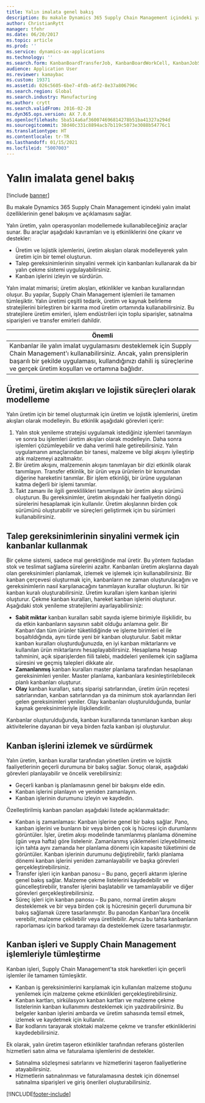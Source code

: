 ```yaml
---
title: Yalın imalata genel bakış
description: Bu makale Dynamics 365 Supply Chain Management içindeki yalın imalat özelliklerinin genel bakışını ve açıklamasını sağlar.
author: ChristianRytt
manager: tfehr
ms.date: 06/20/2017
ms.topic: article
ms.prod: ''
ms.service: dynamics-ax-applications
ms.technology: ''
ms.search.form: KanbanBoardTransferJob, KanbanBoardWorkCell, KanbanJobSchedulingListPage, LeanProductionFlow, Kanban, KanbanQuantityOverview, KanbanAssignCard, KanbanCirculatingCards, KanbanRules, WHSKanbanWaveTableManagePickingListPool
audience: Application User
ms.reviewer: kamaybac
ms.custom: 19371
ms.assetid: 026c5605-6be7-4fdb-a6f2-8e37a806796c
ms.search.region: Global
ms.search.industry: Manufacturing
ms.author: crytt
ms.search.validFrom: 2016-02-28
ms.dyn365.ops.version: AX 7.0.0
ms.openlocfilehash: 5ba514a6af360074696814278b51ba41327a294d
ms.sourcegitcommit: 38d40c331c8894acb7b119c5073e3088b54776c1
ms.translationtype: HT
ms.contentlocale: tr-TR
ms.lasthandoff: 01/15/2021
ms.locfileid: "5007003"
---
```

# <a name="lean-manufacturing-overview"></a>Yalın imalata genel bakış

[!include [banner](../includes/banner.md)]

Bu makale Dynamics 365 Supply Chain Management içindeki yalın imalat özelliklerinin genel bakışını ve açıklamasını sağlar.

Yalın üretim, yalın operasyonları modellemede kullanabileceğiniz araçlar sunar. Bu araçlar aşağıdaki kavramları ve iş etkinliklerini öne çıkarır ve destekler:
-   Üretim ve lojistik işlemlerini, üretim akışları olarak modelleyerek yalın üretim için bir temel oluşturun.
-   Talep gereksinimlerinin sinyalini vermek için kanbanları kullanarak da bir yalın çekme sistemi uygulayabilirsiniz.
-   Kanban işlerini izleyin ve sürdürün.

Yalın imalat mimarisi; üretim akışları, etkinlikler ve kanban kurallarından oluşur. Bu yapılar, Supply Chain Management işlemleri ile tamamen tümleşiktir. Yalın üretimi çeşitli tedarik, üretim ve kaynak belirleme stratejilerini birleştiren bir karma mod üretim ortamında kullanabilirsiniz. Bu stratejilere üretim emirleri, işlem endüstrileri için toplu siparişler, satınalma siparişleri ve transfer emirleri dahildir.

| **Önemli**                                                                                                                                                                                                                                                                |
|------------------------------------------------------------------------------------------------------------------------------------------------------------------------------------------------------------------------------------------------------------------------------|
| Kanbanlar ile yalın imalat uygulamasını desteklemek için Supply Chain Management'ı kullanabilirsiniz. Ancak, yalın prensiplerin başarılı bir şekilde uygulaması, kullandığınızı dahili iş süreçlerine ve gerçek üretim koşulları ve ortamına bağlıdır. |

## <a name="modeling-manufacturing-and-logistics-processes-as-production-flows"></a> Üretimi, üretim akışları ve lojistik süreçleri olarak modelleme
Yalın üretim için bir temel oluşturmak için üretim ve lojistik işlemlerini, üretim akışları olarak modelleyin. Bu etkinlik aşağıdaki görevleri içerir:
1.  Yalın stok yenileme stratejisi uygulamak istediğiniz işlemleri tanımlayın ve sonra bu işlemleri üretim akışları olarak modelleyin. Daha sonra işlemleri çözümleyebilir ve daha verimli hale getirebilirsiniz. Yalın uygulamanın amaçlarından bir tanesi, malzeme ve bilgi akışını iyileştirip atık malzemeyi azaltmaktır.
2.  Bir üretim akışını, malzemenin akışını tanımlayan bir dizi etkinlik olarak tanımlayın. Transfer etkinlik, bir ürün veya ürünlerin bir konumdan diğerine hareketini tanımlar. Bir işlem etkinliği, bir ürüne uygulanan katma değerli bir işlemi tanımlar.
3.  Takt zamanı ile ilgili gereklilikleri tanımlayan bir üretim akışı sürümü oluşturun. Bu gereksinimler, üretim akışındaki her faaliyetin döngü sürelerini hesaplamak için kullanılır. Üretim akışlarının birden çok sürümünü oluşturabilir ve süreçleri geliştirmek için bu sürümleri kullanabilirsiniz.

## <a name="using-kanbans-to-signal-demand-requirements"></a> Talep gereksinimlerinin sinyalini vermek için kanbanlar kullanmak
Bir çekme sistemi, sadece mal gerektiğinde mal üretir. Bu yöntem fazladan stok ve teslimat sağlama sürelerini azaltır. Kanbanları üretim akışlarına dayalı olan gereksinimleri planlamak, izlemek ve işlemek için kullanabilirsiniz. Bir kanban çerçevesi oluşturmak için, kanbanların ne zaman oluşturulacağını ve gereksinimlerin nasıl karşılanacağını tanımlayan kurallar oluşturun. İki tür kanban kuralı oluşturabilirsiniz. Üretim kuralları işlem kanban işlerini oluşturur. Çekme kanban kuralları, hareket kanban işlerini oluşturur. Aşağıdaki stok yenileme stratejilerini ayarlayabilirsiniz:
-   **Sabit miktar** kanban kuralları sabit sayıda işleme birimiyle ilişkilidir, bu da etkin kanbanların sayısının sabit olduğu anlamına gelir. Bir Kanban'dan tüm ürünler tüketildiğinde ve işleme birimleri el ile boşaltıldığında, aynı türde yeni bir kanban oluşturulur. Sabit miktar kanban kuralları oluşturduğunuzda, en iyi kanban miktarlarını ve kullanılan ürün miktarlarını hesaplayabilirsiniz. Hesaplama hesap tahminini, açık siparişlerden fiili talebi, maddeleri yenilemek için sağlama süresini ve geçmiş talepleri dikkate alır.
-   **Zamanlanmış** kanban kuralları master planlama tarafından hesaplanan gereksinimleri yeniler. Master planlama, kanbanlara kesinleştirilebilecek planlı kanbanları oluşturur.
-   **Olay** kanban kuralları, satış siparişi satırlarından, üretim ürün reçetesi satırlarından, kanban satırlarından ya da minimum stok ayarlarından ileri gelen gereksinimleri yeniler. Olay kanbanları oluşturulduğunda, bunlar kaynak gereksinimleriyle ilişkilendirilir.

Kanbanlar oluşturulduğunda, kanban kurallarında tanımlanan kanban akışı aktivitelerine dayanan bir veya birden fazla kanban işi oluşturulur.

## <a name="monitoring-and-maintaining-kanban-jobs"></a> Kanban işlerini izlemek ve sürdürmek
Yalın üretim, kanban kurallar tarafından yönetilen üretim ve lojistik faaliyetlerinin geçerli durumuna bir bakış sağlar. Sonuç olarak, aşağıdaki görevleri planlayabilir ve öncelik verebilirsiniz:

-   Geçerli kanban iş planlamasının genel bir bakışını elde edin.
-   Kanban işlerini planlayın ve yeniden zamanlayın.
-   Kanban işlerinin durumunu izleyin ve kaydedin.

Özelleştirilmiş kanban panoları aşağıdaki listede açıklanmaktadır:
-   Kanban iş zamanlaması: Kanban işlerine genel bir bakış sağlar. Pano, kanban işlerini ve bunların bir veya birden çok iş hücresi için durumlarını görüntüler. İşler, üretim akışı modelinde tanımlanmış planlama dönemine (gün veya hafta) göre listelenir. Zamanlanmış yüklemeleri izleyebilmeniz için tahta aynı zamanda her planlama dönemi için kapasite tüketimini de görüntüler. Kanban işlerinin durumunu değiştirebilir, farklı planlama dönemi kanban işlerini yeniden zamanlayabilir ve başka görevleri gerçekleştirebilirsiniz.
-   Transfer işleri için kanban panosu – Bu pano, geçerli aktarım işlerine genel bakış sağlar. Malzeme çekme listelerini kaydedebilir ve güncelleştirebilir, transfer işlerini başlatabilir ve tamamlayabilir ve diğer görevleri gerçekleştirebilirsiniz.
-   Süreç işleri için kanban panosu – Bu pano, normal üretim akışını desteklemek ve bir veya birden çok iş hücresinin geçerli durumuna bir bakış sağlamak üzere tasarlanmıştır. Bu panodan Kanban'lara öncelik verebilir, malzeme çekilebilir veya üretilebilir. Ayrıca bu tahta kanbanların raporlaması için barkod taramayı da desteklemek üzere tasarlanmıştır.

## <a name="kanban-jobs-and-integration-with-supply-chain-management-processes"></a>Kanban işleri ve Supply Chain Management işlemleriyle tümleştirme
Kanban işleri, Supply Chain Management'ta stok hareketleri için geçerli işlemler ile tamamen tümleşiktir.
-   Kanban iş gereksinimlerini karşılamak için kullanılan malzeme stoğunu yenilemek için malzeme çekme etkinlikleri gerçekleştirebilirsiniz.
-   Kanban kartları, sirkülasyon kanban kartları ve malzeme çekme listelerinin kanban kullanımını desteklemek için yazdırabilirsiniz. Bu belgeler kanban işlerini ambarda ve üretim sahasında temsil etmek, izlemek ve kaydetmek için kullanılır.
-   Bar kodlarını tarayarak stoktaki malzeme çekme ve transfer etkinliklerini kaydedebilirsiniz.

Ek olarak, yalın üretim taşeron etkinlikler tarafından referans gösterilen hizmetleri satın alma ve faturalama işlemlerini de destekler.
-   Satınalma sözleşmesi satırlarını ve hizmetlerini taşeron faaliyetlerine atayabilirsiniz.
-   Hizmetlerin satınalınması ve faturalamasına destek için dönemsel satınalma siparişleri ve giriş önerileri oluşturabilirsiniz.







[!INCLUDE[footer-include](../../includes/footer-banner.md)]